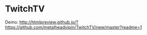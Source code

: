 # TwitchTV

Demo: http://htmlpreview.github.io/?https://github.com/metalheadvipin/TwitchTV/new/master?readme=1
